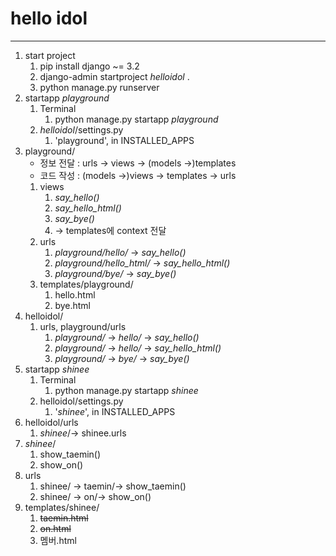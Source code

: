 # hello idol


---
1. start project
   1. pip install django ~= 3.2
   2. django-admin startproject _helloidol_ .
   3. python manage.py runserver
2. startapp _playground_
   1. Terminal
      1. python manage.py startapp _playground_
   2. _helloidol_/settings.py
      1. 'playground', in INSTALLED_APPS
3. playground/
   - 정보 전달 : urls -> views -> (models ->)templates
   - 코드 작성 : (models ->)views -> templates -> urls
   1. views
      1. _say_hello()_
      2. _say_hello_html()_
      3. _say_bye()_
      4. -> templates에 context 전달
   2. urls
      1. _playground/hello/_ -> _say_hello()_
      2. _playground/hello_html/_ -> _say_hello_html()_
      3. _playground/bye/_ -> _say_bye()_
   3. templates/playground/
      1. hello.html
      2. bye.html
4. helloidol/
   1. urls, playground/urls
      1. _playground/_ -> _hello/_ -> _say_hello()_
      2. _playground/_ -> _hello/_ -> _say_hello_html()_
      3. _playground/_ -> _bye/_ -> _say_bye()_
5. startapp _shinee_
   1. Terminal
      1. python manage.py startapp _shinee_
   2. helloidol/settings.py
      1. '_shinee_', in INSTALLED_APPS
6. helloidol/urls
   1. _shinee_/-> shinee.urls
7. _shinee_/
   1. show_taemin()
   2. show_on()
2. urls
   1. shinee/ -> taemin/-> show_taemin()
   2. shinee/ -> on/-> show_on()
3. templates/shinee/
   1. ~~taemin.html~~
   2. ~~on.html~~
   3. 멤버.html
